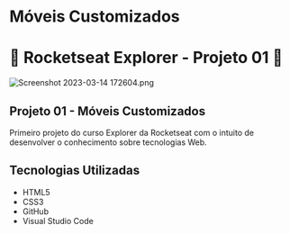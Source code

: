 # Móveis Customizados

# 🚀 Rocketseat Explorer - Projeto 01 🚀

![Screenshot 2023-03-14 172604.png](https://user-images.githubusercontent.com/125153745/225134703-5eb1b84d-7b5a-4651-bdd8-b34d162623b6.png)

## Projeto 01 - Móveis Customizados

Primeiro projeto do curso Explorer da Rocketseat com o intuito de desenvolver o conhecimento sobre tecnologias Web.

## Tecnologias Utilizadas

- HTML5
- CSS3
- GitHub
- Visual Studio Code
